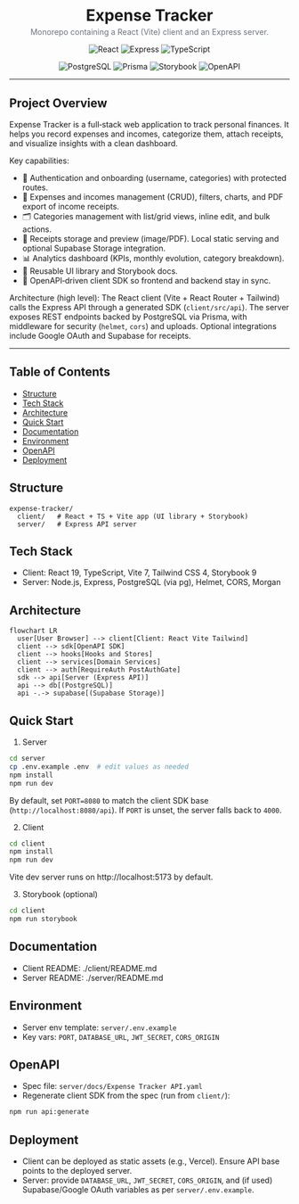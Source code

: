 <div align="center">
  <h1 style="margin-bottom: 0.25rem;">Expense Tracker</h1>
  <p style="margin-top: 0; color: #6b7280;">Monorepo containing a React (Vite) client and an Express server.</p>
  <p>
    <img alt="React" src="https://img.shields.io/badge/Client-React%2019%20%2B%20Vite%207-61dafb?logo=react&logoColor=white" />
    <img alt="Express" src="https://img.shields.io/badge/Server-Express%204-000000?logo=express&logoColor=white" />
    <img alt="TypeScript" src="https://img.shields.io/badge/TypeScript-5-3178c6?logo=typescript&logoColor=white" />
  </p>
  <p>
    <img alt="PostgreSQL" src="https://img.shields.io/badge/PostgreSQL-336791?logo=postgresql&logoColor=white" />
    <img alt="Prisma" src="https://img.shields.io/badge/Prisma-2C3E50?logo=prisma&logoColor=white" />
    <img alt="Storybook" src="https://img.shields.io/badge/Storybook-9-ff4785?logo=storybook&logoColor=white" />
    <img alt="OpenAPI" src="https://img.shields.io/badge/OpenAPI-3.0-6BA539?logo=openapiinitiative&logoColor=white" />
  </p>
</div>

---

## Project Overview

Expense Tracker is a full‑stack web application to track personal finances. It helps you record expenses and incomes, categorize them, attach receipts, and visualize insights with a clean dashboard.

Key capabilities:

- 🔐 Authentication and onboarding (username, categories) with protected routes.
- 💸 Expenses and incomes management (CRUD), filters, charts, and PDF export of income receipts.
- 🗂️ Categories management with list/grid views, inline edit, and bulk actions.
- 🧾 Receipts storage and preview (image/PDF). Local static serving and optional Supabase Storage integration.
- 📊 Analytics dashboard (KPIs, monthly evolution, category breakdown).
- 🧩 Reusable UI library and Storybook docs.
- 🔗 OpenAPI‑driven client SDK so frontend and backend stay in sync.

Architecture (high level): The React client (Vite + React Router + Tailwind) calls the Express API through a generated SDK (`client/src/api`). The server exposes REST endpoints backed by PostgreSQL via Prisma, with middleware for security (`helmet`, `cors`) and uploads. Optional integrations include Google OAuth and Supabase for receipts.

---

## Table of Contents

- [Structure](#structure)
- [Tech Stack](#tech-stack)
- [Architecture](#architecture)
- [Quick Start](#quick-start)
- [Documentation](#documentation)
- [Environment](#environment)
- [OpenAPI](#openapi)
- [Deployment](#deployment)

<h2>Structure</h2>

```
expense-tracker/
  client/   # React + TS + Vite app (UI library + Storybook)
  server/   # Express API server
```

<h2>Tech Stack</h2>

- Client: React 19, TypeScript, Vite 7, Tailwind CSS 4, Storybook 9
- Server: Node.js, Express, PostgreSQL (via pg), Helmet, CORS, Morgan

## Architecture

```mermaid
flowchart LR
  user[User Browser] --> client[Client: React Vite Tailwind]
  client --> sdk[OpenAPI SDK]
  client --> hooks[Hooks and Stores]
  client --> services[Domain Services]
  client --> auth[RequireAuth PostAuthGate]
  sdk --> api[Server (Express API)]
  api --> db[(PostgreSQL)]
  api -.-> supabase[(Supabase Storage)]
```

<h2>Quick Start</h2>

1) Server

```bash
cd server
cp .env.example .env  # edit values as needed
npm install
npm run dev
```

By default, set `PORT=8080` to match the client SDK base (`http://localhost:8080/api`). If `PORT` is unset, the server falls back to `4000`.

2) Client

```bash
cd client
npm install
npm run dev
```

Vite dev server runs on http://localhost:5173 by default.

3) Storybook (optional)

```bash
cd client
npm run storybook
```

<h2>Documentation</h2>

- Client README: ./client/README.md
- Server README: ./server/README.md

<h2>Environment</h2>

- Server env template: `server/.env.example`
- Key vars: `PORT`, `DATABASE_URL`, `JWT_SECRET`, `CORS_ORIGIN`

## OpenAPI

- Spec file: `server/docs/Expense Tracker API.yaml`
- Regenerate client SDK from the spec (run from `client/`):

```bash
npm run api:generate
```

## Deployment

- Client can be deployed as static assets (e.g., Vercel). Ensure API base points to the deployed server.
- Server: provide `DATABASE_URL`, `JWT_SECRET`, `CORS_ORIGIN`, and (if used) Supabase/Google OAuth variables as per `server/.env.example`.

<!-- Project-specific contribution guidelines and CI/CD details live outside this file. -->